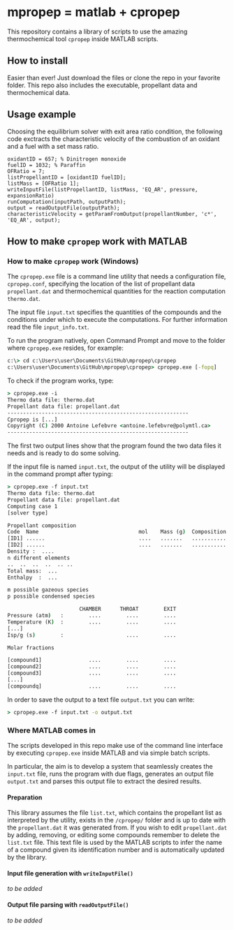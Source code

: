 # mpropep = matlab + cpropep
This repository contains a library of scripts to use the amazing thermochemical tool `cpropep` inside MATLAB scripts.

## How to install

Easier than ever! Just download the files or clone the repo in your favorite folder. This repo also includes the executable, propellant data and thermochemical data. 

## Usage example
Choosing the equilibrium solver with exit area ratio condition, the following code exctracts the characteristic velocity of the combustion of an oxidant and a fuel with a set mass ratio.
```
oxidantID = 657; % Dinitrogen monoxide
fuelID = 1032; % Paraffin
OFRatio = 7;
listPropellantID = [oxidantID fuelID];
listMass = [OFRatio 1];
writeInputFile(listPropellantID, listMass, 'EQ_AR', pressure, expansionRatio)
runComputation(inputPath, outputPath);
output = readOutputFile(outputPath);
characteristicVelocity = getParamFromOutput(propellantNumber, 'c*', 'EQ_AR', output);
```

## How to make `cpropep` work with MATLAB

### How to make `cpropep` work (Windows)

The `cpropep.exe` file is a command line utility that needs a configuration file, `cpropep.conf`, specifying the location of the list of propellant data `propellant.dat` and thermochemical quantities for  the reaction computation `thermo.dat`.

The input file `input.txt` specifies the quantities of the compounds and the conditions under which to execute the computations. For further information read the file `input_info.txt`.

To run the program natively, open Command Prompt and move to the folder where `cpropep.exe` resides, for example:


``` bat
c:\> cd c:\Users\user\Documents\GitHub\mpropep\cpropep
c:\Users\user\Documents\GitHub\mpropep\cpropep> cpropep.exe [-fopq]
```

To check if the program works, type:

```bat
> cpropep.exe -i
Thermo data file: thermo.dat
Propellant data file: propellant.dat
----------------------------------------------------------
Cpropep is [...]
Copyright (C) 2000 Antoine Lefebvre <antoine.lefebvre@polymtl.ca>
----------------------------------------------------------
```

The first two output lines show that the program found the two data files it needs and is ready to do some solving.

If the input file is named `input.txt`, the output of the utility will be displayed in the command prompt after typing:

```bat
> cpropep.exe -f input.txt
Thermo data file: thermo.dat
Propellant data file: propellant.dat
Computing case 1
[solver type]

Propellant composition
Code  Name                                mol    Mass (g)  Composition
[ID1] ......                              ....   .......   ...........
[ID2] ......                              ....   .......   ...........
Density :  ....
n different elements
..  ..  ..  ..  .. ..
Total mass:  ...
Enthalpy  :  ...

m possible gazeous species
p possible condensed species

                       CHAMBER      THROAT        EXIT
Pressure (atm)   :        ....        ....        ....
Temperature (K)  :        ....        ....        ....
[...]                   
Isp/g (s)        :                    ....        ....

Molar fractions

[compound1]               ....        ....        ....
[compound2]               ....        ....        ....
[compound3]               ....        ....        ....
[...]
[compoundq]               ....        ....        ....
```

In order to save the output to a text file `output.txt` you can write:
```bat
> cpropep.exe -f input.txt -o output.txt
```

### Where MATLAB comes in

The scripts developed in this repo make use of the command line interface by executing `cpropep.exe` inside MATLAB and via simple batch scripts.

In particular, the aim is to develop a system that seamlessly creates the `input.txt` file, runs the program with due flags, generates an output file `output.txt` and parses this output file to extract the desired results.

#### Preparation

This library assumes the file `list.txt`, which contains the propellant list as interpreted by the utility, exists in the `/cpropep/` folder and is up to date with the `propellant.dat` it was generated from. If you wish to edit `propellant.dat` by adding, removing, or editing some compounds remember to delete the `list.txt` file. This text file is used by the MATLAB scripts to infer the name of a compound given its identification number and is automatically updated by the library.

#### Input file generation with `writeInputFile()`

*to be added*

#### Output file parsing with `readOutputFile()`

*to be added*
